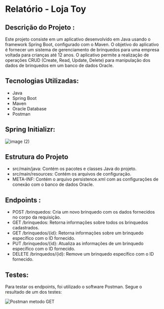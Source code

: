 # Relatório - Loja Toy

## Descrição do Projeto : 
Este projeto consiste em um aplicativo desenvolvido em Java usando o framework Spring Boot, configurado com o Maven. O objetivo do aplicativo é fornecer um sistema de gerenciamento de brinquedos para uma empresa voltada para crianças até 12 anos. O aplicativo permite a realização de operações CRUD (Create, Read, Update, Delete) para manipulação dos dados de brinquedos em um banco de dados Oracle.

## Tecnologias Utilizadas:
- Java
- Spring Boot
- Maven
- Oracle Database
- Postman

## Spring Initializr:

![image (2)](https://github.com/CalinaThalya/CP2-de-Java/assets/116985483/a1c457b2-3cae-4616-8cf9-580da3d6285e)




## Estrutura do Projeto
- src/main/java: Contém os pacotes e classes Java do projeto.
- src/main/resources: Contém os arquivos de configuração.
- META-INF: Contém o arquivo persistence.xml com as configurações de conexão com o banco de dados Oracle.


## Endpoints :

- POST /brinquedos: Cria um novo brinquedo com os dados fornecidos no corpo da requisição.
- GET /brinquedos: Retorna informações sobre todos os brinquedos cadastrados.
- GET /brinquedos/{id}: Retorna informações sobre um brinquedo específico com o ID fornecido.
- PUT /brinquedos/{id}: Atualiza as informações de um brinquedo específico com o ID fornecido.
- DELETE /brinquedos/{id}: Remove um brinquedo específico com o ID fornecido.

## Testes:
Para testar os endpoints, foi utilizado o software Postman. Segue o resultado de um dos testes:



![Postman metodo GET](https://github.com/CalinaThalya/CP2-de-Java/assets/116985483/a1aa62d2-6f27-461d-b3c8-430916e3b03f)





